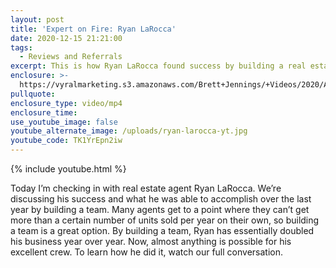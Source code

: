 ```yaml
---
layout: post
title: 'Expert on Fire: Ryan LaRocca'
date: 2020-12-15 21:21:00
tags:
  - Reviews and Referrals
excerpt: This is how Ryan LaRocca found success by building a real estate team.
enclosure: >-
  https://vyralmarketing.s3.amazonaws.com/Brett+Jennings/+Videos/2020/Agent+on+Fire_+Ryan+LaRocca.mp4
pullquote:
enclosure_type: video/mp4
enclosure_time:
use_youtube_image: false
youtube_alternate_image: /uploads/ryan-larocca-yt.jpg
youtube_code: TK1YrEpn2iw
---
```

{% include youtube.html %}

Today I’m checking in with real estate agent Ryan LaRocca. We’re discussing his success and what he was able to accomplish over the last year by building a team. Many agents get to a point where they can’t get more than a certain number of units sold per year on their own, so building a team is a great option. By building a team, Ryan has essentially doubled his business year over year. Now, almost anything is possible for his excellent crew. To learn how he did it, watch our full conversation.
